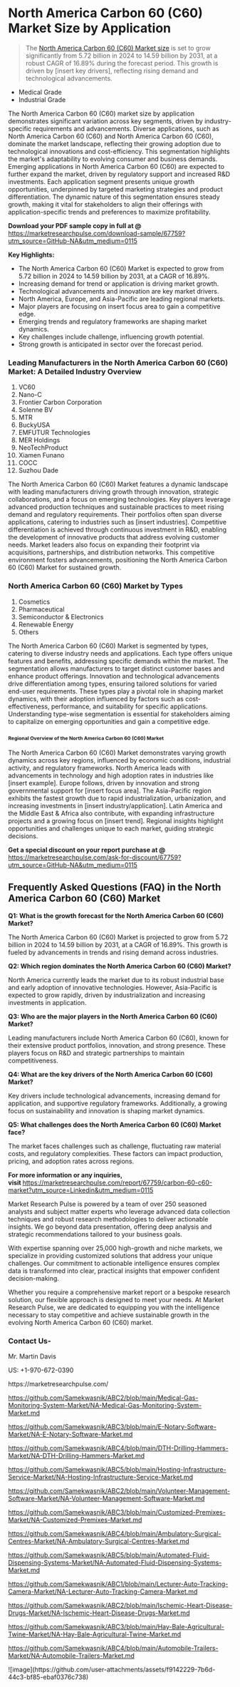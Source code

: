 <h1>North America Carbon 60 (C60) Market&nbsp;Size by Application</h1><blockquote><p>The <a href="https://marketresearchpulse.com/download-sample/67759?utm_source=GitHub-NA&amp;utm_medium=0115">North America Carbon 60 (C60) Market size</a> is set to grow significantly from 5.72 billion in 2024 to 14.59 billion by 2031, at a robust CAGR of 16.89% during the forecast period. This growth is driven by [insert key drivers], reflecting rising demand and technological advancements.</p></blockquote><ul><li>Medical Grade<li> Industrial Grade</li></ul><p>The North America Carbon 60 (C60) market size by application demonstrates significant variation across key segments, driven by industry-specific requirements and advancements. Diverse applications, such as North America Carbon 60 (C60) and North America Carbon 60 (C60), dominate the market landscape, reflecting their growing adoption due to technological innovations and cost-efficiency. This segmentation highlights the market's adaptability to evolving consumer and business demands. Emerging applications in North America Carbon 60 (C60) are expected to further expand the market, driven by regulatory support and increased R&D investments. Each application segment presents unique growth opportunities, underpinned by targeted marketing strategies and product differentiation. The dynamic nature of this segmentation ensures steady growth, making it vital for stakeholders to align their offerings with application-specific trends and preferences to maximize profitability.</p><p><strong>Download your PDF sample copy in full at @ </strong><a href="https://marketresearchpulse.com/download-sample/67759?utm_source=GitHub-NA&amp;utm_medium=0115">https://marketresearchpulse.com/download-sample/67759?utm_source=GitHub-NA&amp;utm_medium=0115</a></p><p><strong>Key Highlights: </strong></p><ul><li>The North America Carbon 60 (C60) Market is expected to grow from 5.72 billion in 2024 to 14.59 billion by 2031, at a CAGR of 16.89%.</li><li>Increasing demand for trend or application is driving market growth.</li><li>Technological advancements and innovation are key market drivers.</li><li>North America, Europe, and Asia-Pacific are leading regional markets.</li><li>Major players are focusing on insert focus area to gain a competitive edge.</li><li>Emerging trends and regulatory frameworks are shaping market dynamics.</li><li>Key challenges include challenge, influencing growth potential.</li><li>Strong growth is anticipated in sector over the forecast period.</li></ul><h3>Leading Manufacturers in the North America Carbon 60 (C60) Market: A Detailed Industry Overview</h3><ol><li>VC60</li><li>Nano-C</li><li>Frontier Carbon Corporation</li><li>Solenne BV</li><li>MTR</li><li>BuckyUSA</li><li>EMFUTUR Technologies</li><li>MER Holdings</li><li>NeoTechProduct</li><li>Xiamen Funano</li><li>COCC</li><li>Suzhou Dade</li></ol><div class="flex max-w-full flex-col flex-grow"><div class="min-h-8 text-message flex w-full flex-col items-end gap-2 whitespace-normal break-words [.text-message+&amp;]:mt-5" dir="auto" data-message-author-role="assistant" data-message-id="fd8432e4-4910-450d-b182-61b7bfb0a01f" data-message-model-slug="gpt-4o"><div class="flex w-full flex-col gap-1 empty:hidden first:pt-[3px]"><div class="markdown prose w-full break-words dark:prose-invert light"><p>The North America Carbon 60 (C60) Market features a dynamic landscape with leading manufacturers driving growth through innovation, strategic collaborations, and a focus on emerging technologies. Key players leverage advanced production techniques and sustainable practices to meet rising demand and regulatory requirements. Their portfolios often span diverse applications, catering to industries such as [insert industries]. Competitive differentiation is achieved through continuous investment in R&amp;D, enabling the development of innovative products that address evolving customer needs. Market leaders also focus on expanding their footprint via acquisitions, partnerships, and distribution networks. This competitive environment fosters advancements, positioning the North America Carbon 60 (C60) Market for sustained growth.</p></div></div></div></div><h3>North America Carbon 60 (C60) Market by Types</h3><ol><li>Cosmetics<li> Pharmaceutical<li> Semiconductor & Electronics<li> Renewable Energy<li> Others</li></ol><div class="flex max-w-full flex-col flex-grow"><div class="min-h-8 text-message flex w-full flex-col items-end gap-2 whitespace-normal break-words [.text-message+&amp;]:mt-5" dir="auto" data-message-author-role="assistant" data-message-id="084470be-0bb7-4664-bddf-5156b4f41249" data-message-model-slug="gpt-4o-mini"><div class="flex w-full flex-col gap-1 empty:hidden first:pt-[3px]"><div class="markdown prose w-full break-words dark:prose-invert light"><p>The North America Carbon 60 (C60) Market is segmented by types, catering to diverse industry needs and applications. Each type offers unique features and benefits, addressing specific demands within the market. The segmentation allows manufacturers to target distinct customer bases and enhance product offerings. Innovation and technological advancements drive differentiation among types, ensuring tailored solutions for varied end-user requirements. These types play a pivotal role in shaping market dynamics, with their adoption influenced by factors such as cost-effectiveness, performance, and suitability for specific applications. Understanding type-wise segmentation is essential for stakeholders aiming to capitalize on emerging opportunities and gain a competitive edge.</p></div></div></div></div><h3><span style="font-size: 11px;">Regional Overview of the North America Carbon 60 (C60) Market</span></h3><div class="flex max-w-full flex-col flex-grow"><div class="min-h-8 text-message flex w-full flex-col items-end gap-2 whitespace-normal break-words [.text-message+&amp;]:mt-5" dir="auto" data-message-author-role="assistant" data-message-id="e9038762-ce64-4e30-91c9-9bd413514231" data-message-model-slug="gpt-4o-mini"><div class="flex w-full flex-col gap-1 empty:hidden first:pt-[3px]"><div class="markdown prose w-full break-words dark:prose-invert light"><p>The North America Carbon 60 (C60) Market demonstrates varying growth dynamics across key regions, influenced by economic conditions, industrial activity, and regulatory frameworks. North America leads with advancements in technology and high adoption rates in industries like [insert example]. Europe follows, driven by innovation and strong governmental support for [insert focus area]. The Asia-Pacific region exhibits the fastest growth due to rapid industrialization, urbanization, and increasing investments in [insert industry/application]. Latin America and the Middle East &amp; Africa also contribute, with expanding infrastructure projects and a growing focus on [insert trend]. Regional insights highlight opportunities and challenges unique to each market, guiding strategic decisions.</p></div></div></div></div><p><strong>Get a special discount on your report purchase at @ </strong><a href="https://marketresearchpulse.com/ask-for-discount/67759?utm_source=GitHub-NA&amp;utm_medium=0115">https://marketresearchpulse.com/ask-for-discount/67759?utm_source=GitHub-NA&amp;utm_medium=0115</a></p><h2>Frequently Asked Questions (FAQ) in the North America Carbon 60 (C60) Market</h2><p><strong>Q1: What is the growth forecast for the North America Carbon 60 (C60) Market?</strong></p><p>The North America Carbon 60 (C60) Market is projected to grow from 5.72 billion in 2024 to 14.59 billion by 2031, at a CAGR of 16.89%. This growth is fueled by advancements in trends and rising demand across industries.</p><p><strong>Q2: Which region dominates the North America Carbon 60 (C60) Market?</strong></p><p>North America currently leads the market due to its robust industrial base and early adoption of innovative technologies. However, Asia-Pacific is expected to grow rapidly, driven by industrialization and increasing investments in application.</p><p><strong>Q3: Who are the major players in the North America Carbon 60 (C60) Market?</strong></p><p>Leading manufacturers include North America Carbon 60 (C60), known for their extensive product portfolios, innovation, and strong presence. These players focus on R&amp;D and strategic partnerships to maintain competitiveness.</p><p><strong>Q4: What are the key drivers of the North America Carbon 60 (C60) Market?</strong></p><p>Key drivers include technological advancements, increasing demand for application, and supportive regulatory frameworks. Additionally, a growing focus on sustainability and innovation is shaping market dynamics.</p><p><strong>Q5: What challenges does the North America Carbon 60 (C60) Market face?</strong></p><p>The market faces challenges such as challenge, fluctuating raw material costs, and regulatory complexities. These factors can impact production, pricing, and adoption rates across regions.</p><p><strong>For more information or any inquiries, visit&nbsp;</strong><a href="https://marketresearchpulse.com/report/67759/carbon-60-c60-market?utm_source=Linkedin&utm_medium=0115">https://marketresearchpulse.com/report/67759/carbon-60-c60-market?utm_source=Linkedin&utm_medium=0115</a></p><p>Market Research Pulse is powered by a team of over 250 seasoned analysts and subject matter experts who leverage advanced data collection techniques and robust research methodologies to deliver actionable insights. We go beyond data presentation, offering deep analysis and strategic recommendations tailored to your business goals.</p><p>With expertise spanning over 25,000 high-growth and niche markets, we specialize in providing customized solutions that address your unique challenges. Our commitment to actionable intelligence ensures complex data is transformed into clear, practical insights that empower confident decision-making.</p><p>Whether you require a comprehensive market report or a bespoke research solution, our flexible approach is designed to meet your needs. At Market Research Pulse, we are dedicated to equipping you with the intelligence necessary to stay competitive and achieve sustainable growth in the evolving North America Carbon 60 (C60) market.</p><h3><strong>Contact Us-</strong></h3><p>Mr. Martin Davis</p><p>US: +1-970-672-0390</p><p>https://marketresearchpulse.com/</p><p><a href="https://github.com/Samekwasnik/ABC2/blob/main/Medical-Gas-Monitoring-System-Market/NA-Medical-Gas-Monitoring-System-Market.md">https://github.com/Samekwasnik/ABC2/blob/main/Medical-Gas-Monitoring-System-Market/NA-Medical-Gas-Monitoring-System-Market.md</a></p><p><a href="https://github.com/Samekwasnik/ABC3/blob/main/E-Notary-Software-Market/NA-E-Notary-Software-Market.md">https://github.com/Samekwasnik/ABC3/blob/main/E-Notary-Software-Market/NA-E-Notary-Software-Market.md</a></p><p><a href="https://github.com/Samekwasnik/ABC4/blob/main/DTH-Drilling-Hammers-Market/NA-DTH-Drilling-Hammers-Market.md">https://github.com/Samekwasnik/ABC4/blob/main/DTH-Drilling-Hammers-Market/NA-DTH-Drilling-Hammers-Market.md</a></p><p><a href="https://github.com/Samekwasnik/ABC5/blob/main/Hosting-Infrastructure-Service-Market/NA-Hosting-Infrastructure-Service-Market.md">https://github.com/Samekwasnik/ABC5/blob/main/Hosting-Infrastructure-Service-Market/NA-Hosting-Infrastructure-Service-Market.md</a></p><p><a href="https://github.com/Samekwasnik/ABC2/blob/main/Volunteer-Management-Software-Market/NA-Volunteer-Management-Software-Market.md">https://github.com/Samekwasnik/ABC2/blob/main/Volunteer-Management-Software-Market/NA-Volunteer-Management-Software-Market.md</a></p><p><a href="https://github.com/Samekwasnik/ABC3/blob/main/Customized-Premixes-Market/NA-Customized-Premixes-Market.md">https://github.com/Samekwasnik/ABC3/blob/main/Customized-Premixes-Market/NA-Customized-Premixes-Market.md</a></p><p><a href="https://github.com/Samekwasnik/ABC4/blob/main/Ambulatory-Surgical-Centres-Market/NA-Ambulatory-Surgical-Centres-Market.md">https://github.com/Samekwasnik/ABC4/blob/main/Ambulatory-Surgical-Centres-Market/NA-Ambulatory-Surgical-Centres-Market.md</a></p><p><a href="https://github.com/Samekwasnik/ABC5/blob/main/Automated-Fluid-Dispensing-Systems-Market/NA-Automated-Fluid-Dispensing-Systems-Market.md">https://github.com/Samekwasnik/ABC5/blob/main/Automated-Fluid-Dispensing-Systems-Market/NA-Automated-Fluid-Dispensing-Systems-Market.md</a></p><p><a href="https://github.com/Samekwasnik/ABC1/blob/main/Lecturer-Auto-Tracking-Camera-Market/NA-Lecturer-Auto-Tracking-Camera-Market.md">https://github.com/Samekwasnik/ABC1/blob/main/Lecturer-Auto-Tracking-Camera-Market/NA-Lecturer-Auto-Tracking-Camera-Market.md</a></p><p><a href="https://github.com/Samekwasnik/ABC2/blob/main/Ischemic-Heart-Disease-Drugs-Market/NA-Ischemic-Heart-Disease-Drugs-Market.md">https://github.com/Samekwasnik/ABC2/blob/main/Ischemic-Heart-Disease-Drugs-Market/NA-Ischemic-Heart-Disease-Drugs-Market.md</a></p><p><a href="https://github.com/Samekwasnik/ABC3/blob/main/Hay-Bale-Agricultural-Twine-Market/NA-Hay-Bale-Agricultural-Twine-Market.md">https://github.com/Samekwasnik/ABC3/blob/main/Hay-Bale-Agricultural-Twine-Market/NA-Hay-Bale-Agricultural-Twine-Market.md</a></p><p><a href="https://github.com/Samekwasnik/ABC4/blob/main/Automobile-Trailers-Market/NA-Automobile-Trailers-Market.md">https://github.com/Samekwasnik/ABC4/blob/main/Automobile-Trailers-Market/NA-Automobile-Trailers-Market.md</a></p>
![image](https://github.com/user-attachments/assets/f9142229-7b6d-44c3-bf85-ebaf0376c738)
